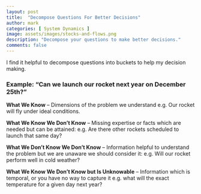 ```yaml
---
layout: post
title:  "Decompose Questions For Better Decisions"
author: mark
categories: [ System Dynamics ]
image: assets/images/stocks-and-flows.png
description: "Decompose your questions to make better decisions."
comments: false
---
```


I find it helpful to decompose questions into buckets to help my decision making.


### Example: “Can we launch our rocket next year on December 25th?”

**What We Know** – Dimensions of the problem we understand e.g. Our rocket will fly under ideal conditions.

**What We Know We Don’t Know** – Missing expertise or facts which are needed but can be attained: e.g. Are there other rockets scheduled to launch that same day?

**What We Don’t Know We Don’t Know** – Information helpful to understand the problem but we are unaware we should consider it: e.g. Will our rocket perform well in cold weather?

**What We Know We Don’t Know but Is Unknowable** – Information which is temporal, or you have no way to capture it e.g. what will the exact temperature for a given day next year?
